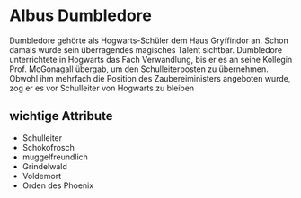# Albus Dumbledore

Dumbledore gehörte als Hogwarts-Schüler dem Haus Gryffindor an. Schon damals wurde sein überragendes magisches Talent sichtbar.
Dumbledore unterrichtete in Hogwarts das Fach Verwandlung, bis er es an seine Kollegin Prof. McGonagall übergab, um den Schulleiterposten zu übernehmen.
Obwohl ihm mehrfach die Position des Zaubereiministers angeboten wurde, zog er es vor Schulleiter von Hogwarts zu bleiben

## wichtige Attribute
* Schulleiter
* Schokofrosch
* muggelfreundlich
* Grindelwald
* Voldemort
* Orden des Phoenix